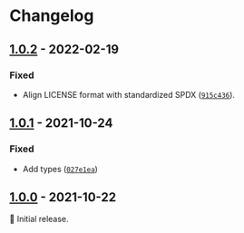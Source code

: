 # Changelog

## [1.0.2] - 2022-02-19

### Fixed

- Align LICENSE format with standardized SPDX ([`915c436`](https://github.com/vweevers/module-error/commit/915c436)).

## [1.0.1] - 2021-10-24

### Fixed

- Add types ([`027e1ea`](https://github.com/vweevers/module-error/commit/027e1ea))

## [1.0.0] - 2021-10-22

:seedling: Initial release.

[1.0.2]: https://github.com/vweevers/module-error/releases/tag/v1.0.2

[1.0.1]: https://github.com/vweevers/module-error/releases/tag/v1.0.1

[1.0.0]: https://github.com/vweevers/module-error/releases/tag/v1.0.0
